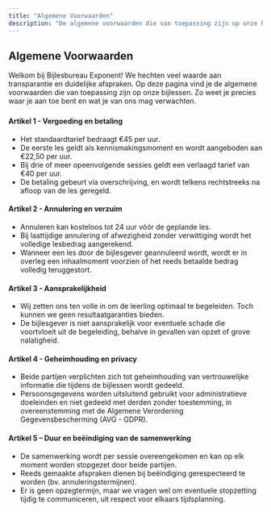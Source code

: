 ```yaml
---
title: "Algemene Voorwaarden"
description: "De algemene voorwaarden die van toepassing zijn op onze bijlessen."
---
```


## Algemene Voorwaarden

Welkom bij Bijlesbureau Exponent! We hechten veel waarde aan transparantie en duidelijke afspraken. Op deze pagina vind je de algemene voorwaarden die van toepassing zijn op onze bijlessen. Zo weet je precies waar je aan toe bent en wat je van ons mag verwachten.

###

#### Artikel 1 - Vergoeding en betaling

<div class=algemene-voorwaarden-bullets>
<ul>
<li>Het standaardtarief bedraagt €45 per uur.</li>
<li>De eerste les geldt als kennismakingsmoment en wordt aangeboden aan €22,50 per uur.</li>
<li>Bij drie of meer opeenvolgende sessies geldt een verlaagd tarief van €40 per uur.</li>
<li>De betaling gebeurt via overschrijving, en wordt telkens rechtstreeks na afloop van de les geregeld.</li>
</ul>
</div>

#### Artikel 2 - Annulering en verzuim

<div class=algemene-voorwaarden-bullets>
<ul>
<li>Annuleren kan kosteloos tot 24 uur vóór de geplande les.</li>
<li>Bij laattijdige annulering of afwezigheid zonder verwittiging wordt het volledige lesbedrag aangerekend.</li>
<li>Wanneer een les door de bijlesgever geannuleerd wordt, wordt er in overleg een inhaalmoment voorzien of het reeds betaalde bedrag volledig teruggestort.</li>
</ul>
</div>

#### Artikel 3 - Aansprakelijkheid

<div class=algemene-voorwaarden-bullets>
<ul>
<li>Wij zetten ons ten volle in om de leerling optimaal te begeleiden. Toch kunnen we geen resultaatgaranties bieden.</li>
<li>De bijlesgever is niet aansprakelijk voor eventuele schade die voortvloeit uit de begeleiding, behalve in gevallen van opzet of grove nalatigheid.</li>
</ul>
</div>

#### Artikel 4 - Geheimhouding en privacy

<div class=algemene-voorwaarden-bullets>
<ul>
<li>Beide partijen verplichten zich tot geheimhouding van vertrouwelijke informatie die tijdens de bijlessen wordt gedeeld.</li>
<li>Persoonsgegevens worden uitsluitend gebruikt voor administratieve doeleinden en niet gedeeld met derden zonder toestemming, in overeenstemming met de Algemene Verordening Gegevensbescherming (AVG - GDPR).</li>
</ul>
</div>

#### Artikel 5 – Duur en beëindiging van de samenwerking

<div class=algemene-voorwaarden-bullets>
<ul>
<li>De samenwerking wordt per sessie overeengekomen en kan op elk moment worden stopgezet door beide partijen.</li>
<li>Reeds gemaakte afspraken dienen bij beëindiging gerespecteerd te worden (bv. annuleringstermijnen).</li>
<li>Er is geen opzegtermijn, maar we vragen wel om eventuele stopzetting tijdig te communiceren, uit respect voor elkaars tijdsplanning.</li>
</ul>
</div>
